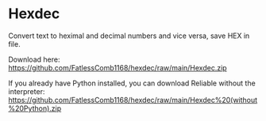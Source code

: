 # Hexdec
Convert text to heximal and decimal numbers and vice versa, save HEX in file.

Download here: https://github.com/FatlessComb1168/hexdec/raw/main/Hexdec.zip

If you already have Python installed, you can download Reliable without the interpreter: https://github.com/FatlessComb1168/hexdec/raw/main/Hexdec%20(without%20Python).zip
